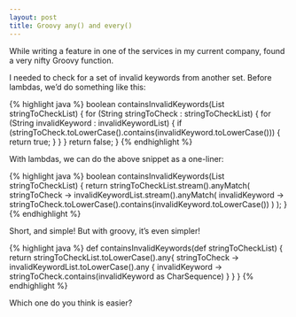 ```yaml
---
layout: post
title: Groovy any() and every()
---
```


While writing a feature in one of the services in my current company, found a very nifty Groovy function.

I needed to check for a set of invalid keywords from another set. Before lambdas, we’d do something like this:

{% highlight java %}
boolean containsInvalidKeywords(List stringToCheckList) {
     for (String stringToCheck : stringToCheckList) {
         for (String invalidKeyword : invalidKeywordList) {
             if (stringToCheck.toLowerCase().contains(invalidKeyword.toLowerCase())) {
                 return true;
             }
         }
     }
     return false;
 }
{% endhighlight %}

With lambdas, we can do the above snippet as a one-liner:

{% highlight java %}
boolean containsInvalidKeywords(List stringToCheckList) {
    return stringToCheckList.stream().anyMatch(
        stringToCheck -> invalidKeywordList.stream().anyMatch(
            invalidKeyword -> stringToCheck.toLowerCase().contains(invalidKeyword.toLowerCase())
        )
    );
}
{% endhighlight %}

Short, and simple! But with groovy, it’s even simpler!

{% highlight java %}
def containsInvalidKeywords(def stringToCheckList) {
    return stringToCheckList.toLowerCase().any{ 
        stringToCheck -> invalidKeywordList.toLowerCase().any { 
            invalidKeyword -> stringToCheck.contains(invalidKeyword as CharSequence)
        }
    }
}
{% endhighlight %}

Which one do you think is easier?